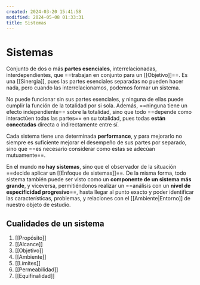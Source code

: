 ```yaml
---
created: 2024-03-20 15:41:58
modified: 2024-05-08 01:33:31
title: Sistemas
---
```


# Sistemas

Conjunto de dos o más **partes esenciales**, interrelacionadas, interdependientes, que ==trabajan en conjunto para un [[Objetivo]]==. Es una [[Sinergia]], pues las partes esenciales separadas no pueden hacer nada, pero cuando las interrelacionamos, podemos formar un sistema.

No puede funcionar sin sus partes esenciales, y ninguna de ellas puede cumplir la función de la totalidad por si sola. Además, ==ninguna tiene un efecto independiente== sobre la totalidad, sino que todo ==depende como interactúen todas las partes== en su totalidad, pues todas **están conectadas** directa o indirectamente entre sí.

Cada sistema tiene una determinada **performance**, y para mejorarlo no siempre es suficiente mejorar el desempeño de sus partes por separado, sino que ==es necesario considerar como estas se adecúan mutuamente==.

En el mundo **no hay sistemas**, sino que el observador de la situación ==decide aplicar un [[Enfoque de sistemas]]==. De la misma forma, todo sistema también puede ser visto como un **componente de un sistema más grande**, y viceversa, permitiéndonos realizar un ==análisis con un **nivel de especificidad progresivo**==, hasta llegar al punto exacto y poder identificar las características, problemas, y relaciones con el [[Ambiente|Entorno]] de nuestro objeto de estudio.

## Cualidades de un sistema

1. [[Propósito]]
2. [[Alcance]]
3. [[Objetivo]]
4. [[Ambiente]]
5. [[Límites]]
6. [[Permeabilidad]]
7. [[Equifinalidad]]
